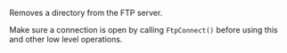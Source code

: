﻿Removes a directory from the FTP server.Make sure a connection is open by calling `FtpConnect()` before using this and other low level operations.
